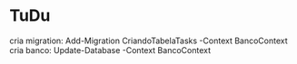 # TuDu
cria migration: Add-Migration CriandoTabelaTasks -Context BancoContext
cria banco: Update-Database -Context BancoContext